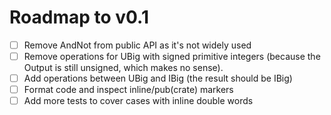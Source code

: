 # Roadmap to v0.1

- [ ] Remove AndNot from public API as it's not widely used
- [ ] Remove operations for UBig with signed primitive integers (because the Output is still unsigned, which makes no sense).
- [ ] Add operations between UBig and IBig (the result should be IBig)
- [ ] Format code and inspect inline/pub(crate) markers
- [ ] Add more tests to cover cases with inline double words
